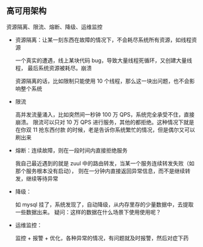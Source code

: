 ## 高可用架构

资源隔离、限流、熔断、降级、运维监控 

- 资源隔离：让某一刻东西在故障的情况下，不会耗尽系统所有资源，如线程资源

  一个真实的遭遇，线上某块代码 bug，导致大量线程死循环，又创建大量线程， 最后系统资源被耗尽。崩溃

  资源隔离的话，比如限制只能使用 10 个线程，那么这一块出问题，也不会影响整个系统

- 限流

  高并发流量涌入，比如突然间一秒钟 100 万 QPS，系统完全承受不住，直接崩溃。 限流可以只对 10 万 QPS 进行服务，其他的都拒绝。这种情况下就是在你双 11 抢东西付款 的时候，老是告诉你系统繁忙的情况，但是偶尔又可以刷出来

- 熔断：连续故障，则在一段时间内直接拒绝服务

  我自己最近遇到的就是 zuul 中的路由转发，当某一个服务连续转发失败（如那个服务根本没有启动）， 则在一分钟内直接返回异常信息，而不是继续转发，继续等待异常

- 降级：

  如 mysql 挂了，系统发现了，自动降级，从内存里存的少量数据中，去提取一些数据出来。 疑问：这样的数据在什么场景下使用使用呢？

- 运维监控：

  监控 + 报警 + 优化，各种异常的情况，有问题就及时报警，然后对症下药